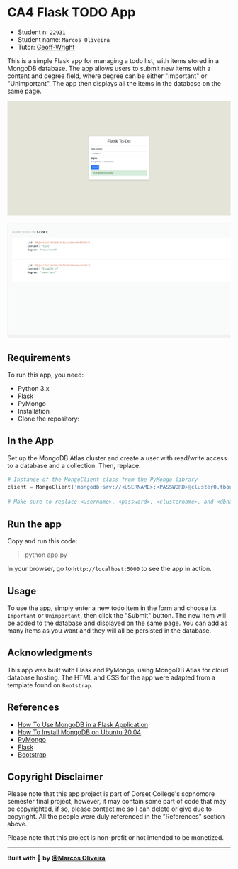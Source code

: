# CA4 Flask TODO App
- Student n: `22931`
- Student name: `Marcos Oliveira`
- Tutor: [Geoff-Wright](https://github.com/Geoff-Wright)

This is a simple Flask app for managing a todo list, with items stored in a MongoDB database. The app allows users to submit new items with a content and degree field, where degree can be either "Important" or "Unimportant". The app then displays all the items in the database on the same page.

<p align="center">
  <img alt="BetterDay" src="./web/preview/preview.png" >
</p>

<p align="center">
  <img alt="BetterDay" src="./web/preview/preview2.png" >
</p>

## Requirements
To run this app, you need:

- Python 3.x
- Flask
- PyMongo
- Installation
- Clone the repository:

## In the App
Set up the MongoDB Atlas cluster and create a user with read/write access to a database and a collection. Then, replace:
```python
# Instance of the MongoClient class from the PyMongo library
client = MongoClient('mongodb+srv://<USERNAME>:<PASSWORD>@cluster0.tbouul8.mongodb.net/?retryWrites=true&w=majority')

# Make sure to replace <username>, <password>, <clustername>, and <dbname> with the appropriate values for your MongoDB Atlas cluster.
```

## Run the app

Copy and run this code:
> python app.py

In your browser, go to `http://localhost:5000` to see the app in action.

## Usage
To use the app, simply enter a new todo item in the form and choose its `Important` or `Unimportant`, then click the "Submit" button. The new item will be added to the database and displayed on the same page. You can add as many items as you want and they will all be persisted in the database.

## Acknowledgments
This app was built with Flask and PyMongo, using MongoDB Atlas for cloud database hosting. The HTML and CSS for the app were adapted from a template found on `Bootstrap`.

## References
- [How To Use MongoDB in a Flask Application](https://www.digitalocean.com/community/tutorials/how-to-use-mongodb-in-a-flask-application)
- [How To Install MongoDB on Ubuntu 20.04](https://www.digitalocean.com/community/tutorials/how-to-install-mongodb-on-ubuntu-20-04)
- [PyMongo](https://pymongo.readthedocs.io/en/stable/)
- [Flask](https://flask.palletsprojects.com/en/1.1.x/)
- [Bootstrap](https://getbootstrap.com/docs/5.3/getting-started/introduction/)

## Copyright Disclaimer
Please note that this app project is part of Dorset College's sophomore semester final project, however, it may contain some part of code that may be copyrighted, if so, please contact me so I can delete or give due to copyright. All the people were duly referenced in the "References" section above.

Please note that this project is non-profit or not intended to be monetized.

---

<strong>Built with 💙 by [@Marcos Oliveira](https://www.linkedin.com/in/pgmarcosoliveira/)</strong>